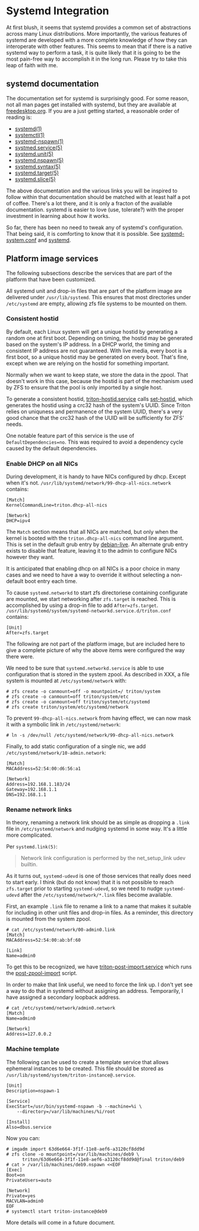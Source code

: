 <!--
    This Source Code Form is subject to the terms of the Mozilla Public
    License, v. 2.0. If a copy of the MPL was not distributed with this
    file, You can obtain one at http://mozilla.org/MPL/2.0/.
-->

<!--
    Copyright 2020 Joyent, Inc
-->

# Systemd Integration

At first blush, it seems that systemd provides a common set of abstractions
across many Linux distributions.  More importantly, the various features of
systemd are developed with a more complete knowledge of how they can
interoperate with other features.  This seems to mean that if there is a native
systemd way to perform a task, it is quite likely that it is going to be the
most pain-free way to accomplish it in the long run.  Please try to take this
leap of faith with me.

## systemd documentation

The documentation set for systemd is surprisingly good.  For some reason, not
all man pages get installed with systemd, but they are available at
[freedesktop.org](https://www.freedesktop.org/software/systemd/man/index.html).
If you are a just getting started, a reasonable order of reading is:

* [systemd(1)](https://www.freedesktop.org/software/systemd/man/systemd.html)
* [systemctl(1)](https://www.freedesktop.org/software/systemd/man/systemctl.html#)
* [systemd-nspawn(1)](https://www.freedesktop.org/software/systemd/man/systemd-nspawn.html)
* [systmed.service(5)](https://www.freedesktop.org/software/systemd/man/systemd.service.html)
* [systemd.unit(5)](https://www.freedesktop.org/software/systemd/man/systemd.unit.html)
* [systemd.nspawn(5)](https://www.freedesktop.org/software/systemd/man/systemd.nspawn.html)
* [systemd.syntax(5)](https://www.freedesktop.org/software/systemd/man/systemd.syntax.html)
* [systemd.target(5)](https://www.freedesktop.org/software/systemd/man/systemd.target.html)
* [systemd.slice(5)](https://www.freedesktop.org/software/systemd/man/systemd.slice.html)

The above documentation and the various links you will be inspired to follow
within that documentation should be matched with at least half a pot of coffee.
There's a lot there, and it is only a fracton of the available documentation.
systemd is easier to love (use, tolerate?) with the proper investment in
learning about how it works.

So far, there has been no need to tweak any of systemd's configuration.  That
being said, it is comforting to know that it is possible.  See
[systemd-system.conf](https://www.freedesktop.org/software/systemd/man/systemd-system.conf.html)
and [systemd](https://www.freedesktop.org/software/systemd/man/systemd.html).

## Platform image services

The following subsections describe the services that are part of the platform
that have been customized.

All systemd unit and drop-in files that are part of the platform image are
delivered under `/usr/lib/systemd`.  This ensures that most directories under
`/etc/systemd` are empty, allowing zfs file systems to be mounted on them.

### Consistent hostid

By default, each Linux system will get a unique hostid by generating a random
one at first boot.  Depending on timing, the hostid may be generated based on
the system's IP address.  In a DHCP world, the timing and consistent IP address
are not guaranteed.  With live media, every boot is a first boot, so a unique
hostid may be generated on every boot.  That's fine, except when we are relying
on the hostid for something important.

Normally when we want to keep state, we store the data in the zpool.  That
doesn't work in this case, because the hostid is part of the mechanism used by
ZFS to ensure that the pool is only imported by a single host.

To generate a consistent hostid,
[triton-hostid.service](../proto/usr/lib/systemd/system/triton-hostid.service)
calls [set-hostid](../proto/usr/triton/bin/set-hostid), which generates the
hostid using a crc32 hash of the system's UUID.  Since Triton relies on
uniquness and permanence of the system UUID, there's a very good chance that the
crc32 hash of the UUID will be sufficiently for ZFS' needs.

One notable feature part of this service is the use of `DefaultDependencies=no`.
This was required to avoid a dependency cycle caused by the default
dependencies.


### Enable DHCP on all NICs

During development, it is handy to have NICs configured by dhcp.  Except when
it's not.  `/usr/lib/systemd/network/99-dhcp-all-nics.network` contains:

```
[Match]
KernelCommandLine=triton.dhcp-all-nics

[Network]
DHCP=ipv4
```

The `Match` section means that all NICs are matched, but only when the kernel is
booted with the `triton.dhcp-all-nics` command line argument.  This is set in
the default grub entry by [debian-live](../tools/debian-live).  An alternate
grub entry exists to disable that feature, leaving it to the admin to configure
NICs however they want.

It is anticipated that enabling dhcp on all NICs is a poor choice in many cases
and we need to have a way to override it without selecting a non-default boot
entry each time.

To cause `systemd.networkd` to start zfs directoriese containing configurate are
mounted, we start networking after `zfs.target` is reached.  This is
accomplished by using a drop-in file to add `After=zfs.target`.
`/usr/lib/systemd/system/systemd-networkd.service.d/triton.conf` contains:

```
[Unit]
After=zfs.target
```

The following are not part of the platform image, but are included here to give
a complete picture of why the above items were configured the way there were.

We need to be sure that `systemd.networkd.service` is able to use
configuration that is stored in the system zpool.  As described in XXX, a file
system is mounted at `/etc/systemd/network` with:

```
# zfs create -o canmount=off -o mountpoint=/ triton/system
# zfs create -o canmount=off triton/system/etc
# zfs create -o canmount=off triton/system/etc/systemd
# zfs create triton/system/etc/systemd/network
```

To prevent `99-dhcp-all-nics.network` from having effect, we can now mask it
with a symbolic link in `/etc/systemd/network`:

```
# ln -s /dev/null /etc/systemd/network/99-dhcp-all-nics.network
```

Finally, to add static configuration of a single nic, we add
`/etc/systemd/network/10-admin.network`:

```
[Match]
MACAddress=52:54:00:d6:56:a1

[Network]
Address=192.168.1.183/24
Gateway=192.168.1.1
DNS=192.168.1.1
```

### Rename network links

In theory, renaming a network link should be as simple as dropping a `.link`
file in `/etc/systemd/network` and nudging systemd in some way.  It's a little
more complicated.

Per `systemd.link(5)`:

> Network link configuration is performed by the net_setup_link udev builtin.

As it turns out, `systemd-udevd` is one of those services that really does need
to start early.  I think (but do not know) that it is not possible to reach
`zfs.target` prior to starting `systemd-udevd`, so we need to nudge
`systemd-udevd` after the `/etc/systemd/network/*.link` files become available.

First, an example `.link` file to rename a link to a name that makes it suitable
for including in other unit files and drop-in files.  As a reminder, this
directory is mounted from the system zpool.

```
# cat /etc/systemd/network/00-admin0.link
[Match]
MACAddress=52:54:00:ab:bf:60

[Link]
Name=admin0
```

To get this to be recognized, we have
[triton-post-import.service](../proto/usr/lib/systemd/system/triton-post-import.service)
which runs the [post-zpool-import](../proto/usr/triton/bin/post-zpool-import)
script.

In order to make that link useful, we need to force the link up.  I don't yet
see a way to do that in systemd without assigning an address.  Temporarily, I
have assigned a secondary loopback address.

```
# cat /etc/systemd/network/admin0.network
[Match]
Name=admin0

[Network]
Address=127.0.0.2
```

### Machine template

The following can be used to create a template service that allows ephemeral
instances to be created.  This file should be stored as
`/usr/lib/systemd/system/triton-instance@.service`.

```
[Unit]
Description=nspawn-1

[Service]
ExecStart=/usr/bin/systemd-nspawn -b --machine=%i \
	--directory=/var/lib/machines/%i/root

[Install]
Also=dbus.service
```

Now you can:

```
# imgadm import 63d6e664-3f1f-11e8-aef6-a3120cf8dd9d
# zfs clone -o mountpoint=/var/lib/machines/deb9 \
      triton/63d6e664-3f1f-11e8-aef6-a3120cf8dd9d@final triton/deb9
# cat > /var/lib/machines/deb9.nspawn <<EOF
[Exec]
Boot=on
PrivateUsers=auto

[Network]
Private=yes
MACVLAN=admin0
EOF
# systemctl start triton-instance@deb9
```

More details will come in a future document.
